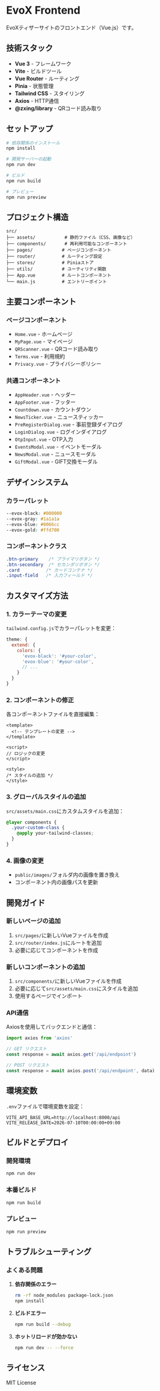# EvoX Frontend

EvoXティザーサイトのフロントエンド（Vue.js）です。

## 技術スタック

- **Vue 3** - フレームワーク
- **Vite** - ビルドツール
- **Vue Router** - ルーティング
- **Pinia** - 状態管理
- **Tailwind CSS** - スタイリング
- **Axios** - HTTP通信
- **@zxing/library** - QRコード読み取り

## セットアップ

```bash
# 依存関係のインストール
npm install

# 開発サーバーの起動
npm run dev

# ビルド
npm run build

# プレビュー
npm run preview
```

## プロジェクト構造

```
src/
├── assets/           # 静的ファイル（CSS、画像など）
├── components/       # 再利用可能なコンポーネント
├── pages/           # ページコンポーネント
├── router/          # ルーティング設定
├── stores/          # Piniaストア
├── utils/           # ユーティリティ関数
├── App.vue          # ルートコンポーネント
└── main.js          # エントリーポイント
```

## 主要コンポーネント

### ページコンポーネント
- `Home.vue` - ホームページ
- `MyPage.vue` - マイページ
- `QRScanner.vue` - QRコード読み取り
- `Terms.vue` - 利用規約
- `Privacy.vue` - プライバシーポリシー

### 共通コンポーネント
- `AppHeader.vue` - ヘッダー
- `AppFooter.vue` - フッター
- `Countdown.vue` - カウントダウン
- `NewsTicker.vue` - ニュースティッカー
- `PreRegisterDialog.vue` - 事前登録ダイアログ
- `LoginDialog.vue` - ログインダイアログ
- `OtpInput.vue` - OTP入力
- `EventsModal.vue` - イベントモーダル
- `NewsModal.vue` - ニュースモーダル
- `GiftModal.vue` - GIFT交換モーダル

## デザインシステム

### カラーパレット
```css
--evox-black: #000000
--evox-gray: #1a1a1a
--evox-blue: #0066cc
--evox-gold: #ffd700
```

### コンポーネントクラス
```css
.btn-primary    /* プライマリボタン */
.btn-secondary  /* セカンダリボタン */
.card          /* カードコンテナ */
.input-field   /* 入力フィールド */
```

## カスタマイズ方法

### 1. カラーテーマの変更
`tailwind.config.js`でカラーパレットを変更：

```javascript
theme: {
  extend: {
    colors: {
      'evox-black': '#your-color',
      'evox-blue': '#your-color',
      // ...
    }
  }
}
```

### 2. コンポーネントの修正
各コンポーネントファイルを直接編集：

```vue
<template>
  <!-- テンプレートの変更 -->
</template>

<script>
// ロジックの変更
</script>

<style>
/* スタイルの追加 */
</style>
```

### 3. グローバルスタイルの追加
`src/assets/main.css`にカスタムスタイルを追加：

```css
@layer components {
  .your-custom-class {
    @apply your-tailwind-classes;
  }
}
```

### 4. 画像の変更
- `public/images/`フォルダ内の画像を置き換え
- コンポーネント内の画像パスを更新

## 開発ガイド

### 新しいページの追加
1. `src/pages/`に新しいVueファイルを作成
2. `src/router/index.js`にルートを追加
3. 必要に応じてコンポーネントを作成

### 新しいコンポーネントの追加
1. `src/components/`に新しいVueファイルを作成
2. 必要に応じて`src/assets/main.css`にスタイルを追加
3. 使用するページでインポート

### API通信
Axiosを使用してバックエンドと通信：

```javascript
import axios from 'axios'

// GET リクエスト
const response = await axios.get('/api/endpoint')

// POST リクエスト
const response = await axios.post('/api/endpoint', data)
```

## 環境変数

`.env`ファイルで環境変数を設定：

```env
VITE_API_BASE_URL=http://localhost:8000/api
VITE_RELEASE_DATE=2026-07-10T00:00:00+09:00
```

## ビルドとデプロイ

### 開発環境
```bash
npm run dev
```

### 本番ビルド
```bash
npm run build
```

### プレビュー
```bash
npm run preview
```

## トラブルシューティング

### よくある問題

1. **依存関係のエラー**
   ```bash
   rm -rf node_modules package-lock.json
   npm install
   ```

2. **ビルドエラー**
   ```bash
   npm run build --debug
   ```

3. **ホットリロードが効かない**
   ```bash
   npm run dev -- --force
   ```

## ライセンス

MIT License
